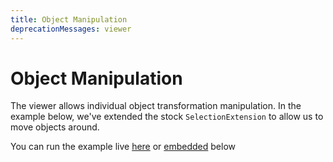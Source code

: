 ```yaml
---
title: Object Manipulation
deprecationMessages: viewer
---
```


<Banner />

# Object Manipulation
The viewer allows individual object transformation manipulation. In the example below, we've extended the stock `SelectionExtension` to allow us to move objects around.

You can run the example live [here](https://stackblitz.com/edit/speckle-extended-selection?file=index.html) or <VueCustomTooltip label="Embedding works only on chromium based browsers"><ins>embedded</ins></VueCustomTooltip> below

<Stackblitz projectId='speckle-extended-selection' :embedOptions="{ 
    height: 500,
    openFile: 'src/main.ts',
    view: 'preview',
    hideExplorer: true,
    hideNavigation: true }" 
/>